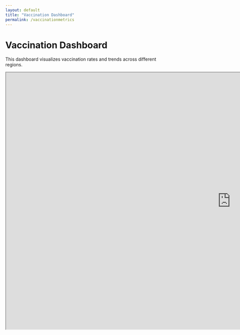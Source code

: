```yaml
---
layout: default
title: "Vaccination Dashboard"
permalink: /vaccinationmetrics
---
```


<h1>Vaccination Dashboard</h1>

<p>This dashboard visualizes vaccination rates and trends across different regions.</p>

<iframe src="https://public.tableau.com/views/VaccinationDashboard6/Dashboard?:showVizHome=no&embed=true" width="1400" height="800"></iframe>